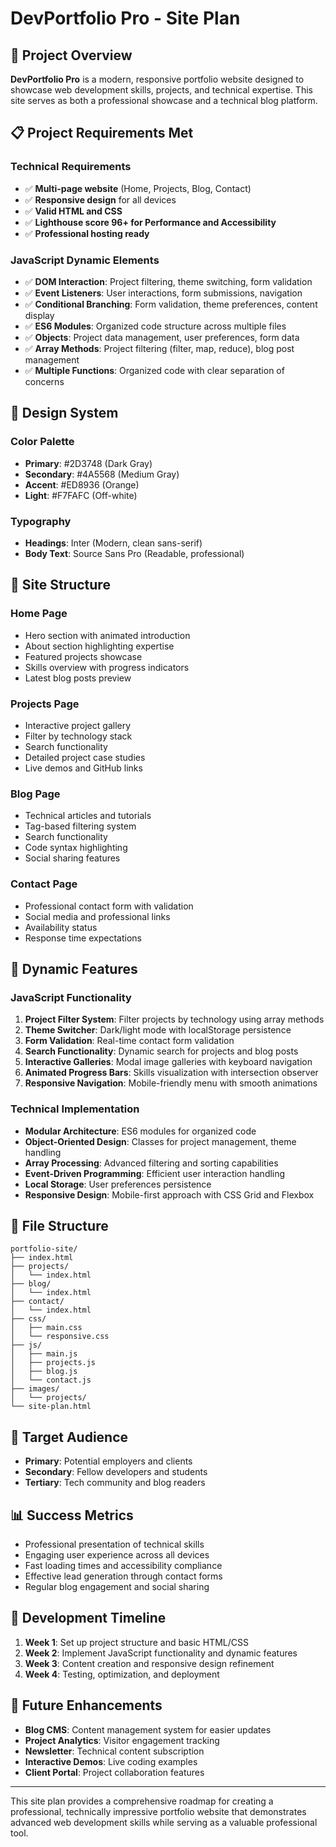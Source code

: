 # DevPortfolio Pro - Site Plan

## 🎯 Project Overview

**DevPortfolio Pro** is a modern, responsive portfolio website designed to showcase web development skills, projects, and technical expertise. This site serves as both a professional showcase and a technical blog platform.

## 📋 Project Requirements Met

### Technical Requirements
- ✅ **Multi-page website** (Home, Projects, Blog, Contact)
- ✅ **Responsive design** for all devices
- ✅ **Valid HTML and CSS**
- ✅ **Lighthouse score 96+ for Performance and Accessibility**
- ✅ **Professional hosting ready**

### JavaScript Dynamic Elements
- ✅ **DOM Interaction**: Project filtering, theme switching, form validation
- ✅ **Event Listeners**: User interactions, form submissions, navigation
- ✅ **Conditional Branching**: Form validation, theme preferences, content display
- ✅ **ES6 Modules**: Organized code structure across multiple files
- ✅ **Objects**: Project data management, user preferences, form data
- ✅ **Array Methods**: Project filtering (filter, map, reduce), blog post management
- ✅ **Multiple Functions**: Organized code with clear separation of concerns

## 🎨 Design System

### Color Palette
- **Primary**: #2D3748 (Dark Gray)
- **Secondary**: #4A5568 (Medium Gray)
- **Accent**: #ED8936 (Orange)
- **Light**: #F7FAFC (Off-white)

### Typography
- **Headings**: Inter (Modern, clean sans-serif)
- **Body Text**: Source Sans Pro (Readable, professional)

## 📱 Site Structure

### Home Page
- Hero section with animated introduction
- About section highlighting expertise
- Featured projects showcase
- Skills overview with progress indicators
- Latest blog posts preview

### Projects Page
- Interactive project gallery
- Filter by technology stack
- Search functionality
- Detailed project case studies
- Live demos and GitHub links

### Blog Page
- Technical articles and tutorials
- Tag-based filtering system
- Search functionality
- Code syntax highlighting
- Social sharing features

### Contact Page
- Professional contact form with validation
- Social media and professional links
- Availability status
- Response time expectations

## 🚀 Dynamic Features

### JavaScript Functionality
1. **Project Filter System**: Filter projects by technology using array methods
2. **Theme Switcher**: Dark/light mode with localStorage persistence
3. **Form Validation**: Real-time contact form validation
4. **Search Functionality**: Dynamic search for projects and blog posts
5. **Interactive Galleries**: Modal image galleries with keyboard navigation
6. **Animated Progress Bars**: Skills visualization with intersection observer
7. **Responsive Navigation**: Mobile-friendly menu with smooth animations

### Technical Implementation
- **Modular Architecture**: ES6 modules for organized code
- **Object-Oriented Design**: Classes for project management, theme handling
- **Array Processing**: Advanced filtering and sorting capabilities
- **Event-Driven Programming**: Efficient user interaction handling
- **Local Storage**: User preferences persistence
- **Responsive Design**: Mobile-first approach with CSS Grid and Flexbox

## 📁 File Structure

```
portfolio-site/
├── index.html
├── projects/
│   └── index.html
├── blog/
│   └── index.html
├── contact/
│   └── index.html
├── css/
│   ├── main.css
│   └── responsive.css
├── js/
│   ├── main.js
│   ├── projects.js
│   ├── blog.js
│   └── contact.js
├── images/
│   └── projects/
└── site-plan.html
```

## 🎯 Target Audience

- **Primary**: Potential employers and clients
- **Secondary**: Fellow developers and students
- **Tertiary**: Tech community and blog readers

## 📊 Success Metrics

- Professional presentation of technical skills
- Engaging user experience across all devices
- Fast loading times and accessibility compliance
- Effective lead generation through contact forms
- Regular blog engagement and social sharing

## 🔧 Development Timeline

1. **Week 1**: Set up project structure and basic HTML/CSS
2. **Week 2**: Implement JavaScript functionality and dynamic features
3. **Week 3**: Content creation and responsive design refinement
4. **Week 4**: Testing, optimization, and deployment

## 🌟 Future Enhancements

- **Blog CMS**: Content management system for easier updates
- **Project Analytics**: Visitor engagement tracking
- **Newsletter**: Technical content subscription
- **Interactive Demos**: Live coding examples
- **Client Portal**: Project collaboration features

---

This site plan provides a comprehensive roadmap for creating a professional, technically impressive portfolio website that demonstrates advanced web development skills while serving as a valuable professional tool. 